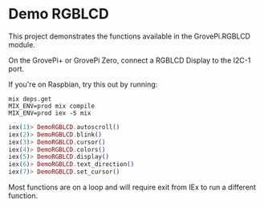 # Demo RGBLCD

This project demonstrates the functions available in the GrovePi.RGBLCD module.

On the GrovePi+ or GrovePi Zero, connect a RGBLCD Display to the I2C-1 port.

If you're on Raspbian, try this out by running:

```shell
mix deps.get
MIX_ENV=prod mix compile
MIX_ENV=prod iex -S mix
```

```elixir
iex(1)> DemoRGBLCD.autoscroll()
iex(2)> DemoRGBLCD.blink()
iex(3)> DemoRGBLCD.cursor()
iex(4)> DemoRGBLCD.colors()
iex(5)> DemoRGBLCD.display()
iex(6)> DemoRGBLCD.text_direction()
iex(7)> DemoRGBLCD.set_cursor()
```

Most functions are on a loop and will require exit from IEx to run a different
function.
